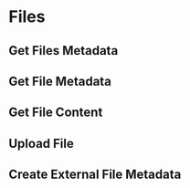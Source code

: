 # Files

## Get Files Metadata 
## Get File Metadata
## Get File Content
## Upload File
## Create External File Metadata
